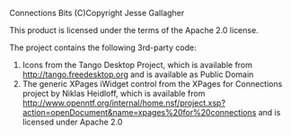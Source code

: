 Connections Bits
(C)Copyright Jesse Gallagher

This product is licensed under the terms of the Apache 2.0 license.

The project contains the following 3rd-party code:

1. Icons from the Tango Desktop Project, which is available from http://tango.freedesktop.org and is available as Public Domain
2. The generic XPages iWidget control from the XPages for Connections project by Niklas Heidloff, which is available from http://www.openntf.org/internal/home.nsf/project.xsp?action=openDocument&name=xpages%20for%20connections and is licensed under Apache 2.0